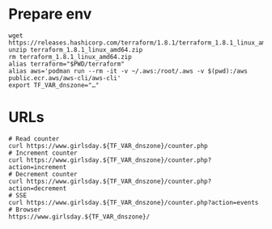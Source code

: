 # Prepare env

    wget https://releases.hashicorp.com/terraform/1.8.1/terraform_1.8.1_linux_amd64.zip
    unzip terraform_1.8.1_linux_amd64.zip
    rm terraform_1.8.1_linux_amd64.zip
    alias terraform="$PWD/terraform"
    alias aws='podman run --rm -it -v ~/.aws:/root/.aws -v $(pwd):/aws public.ecr.aws/aws-cli/aws-cli'
    export TF_VAR_dnszone="…"

# URLs

    # Read counter
    curl https://www.girlsday.${TF_VAR_dnszone}/counter.php
    # Increment counter
    curl https://www.girlsday.${TF_VAR_dnszone}/counter.php?action=increment
    # Decrement counter
    curl https://www.girlsday.${TF_VAR_dnszone}/counter.php?action=decrement
    # SSE
    curl https://www.girlsday.${TF_VAR_dnszone}/counter.php?action=events
    # Browser
    https://www.girlsday.${TF_VAR_dnszone}/
